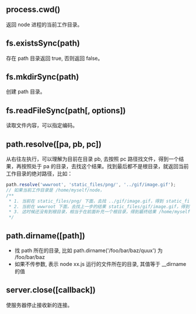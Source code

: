 ## process.cwd()
返回 node 进程的当前工作目录。

## fs.existsSync(path)
存在 path 目录返回 true, 否则返回 false。

## fs.mkdirSync(path)
创建 path 目录。

## fs.readFileSync(path[, options])
读取文件内容，可以指定编码。

## path.resolve([pa, pb, pc])
从右往左执行，可以理解为目前在目录 pb, 去按照 pc 路径找文件，得到一个结果，再按照处于 pa 的目录，去找这个结果。找到最后都不是根目录，就返回当前工作目录的绝对路径，比如：
``` js
path.resolve('wwwroot', 'static_files/png/', '../gif/image.gif');
// 如果当前工作目录是 /home/myself/node，
/**
 * 1. 当前在 static_files/png/ 下面，去找 ../gif/image.gif，得到 static_files/gif/image.gif
 * 2. 当前在 wwwroot 下面，去找上一步的结果 static_files/gif/image.gif，得到 wwwroot/static_files/gif/image.gif'
 * 3. 这时候还没有到根目录，相当于在前面补充一个根目录，得到最终结果 /home/myself/node/wwwroot/static_files/gif/image.gif 
 */
```

## path.dirname([path])
- 找 path 所在的目录, 比如 path.dirname('/foo/bar/baz/quux') 为 /foo/bar/baz
- 如果不传参数, 表示 node xx.js 运行的文件所在的目录, 其值等于 __dirname 的值

## server.close([callback])
使服务器停止接收新的连接。